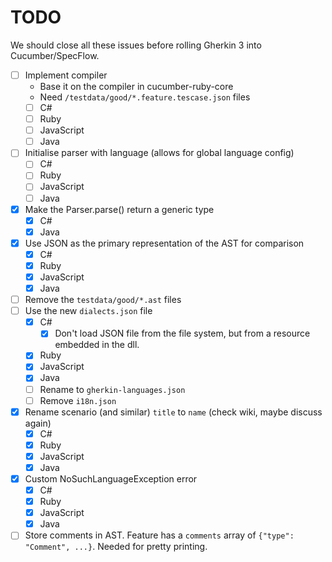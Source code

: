 # TODO

We should close all these issues before rolling Gherkin 3 into Cucumber/SpecFlow.

- [ ] Implement compiler
  - Base it on the compiler in cucumber-ruby-core
  - Need `/testdata/good/*.feature.tescase.json` files
  - [ ] C#
  - [ ] Ruby
  - [ ] JavaScript
  - [ ] Java
- [ ] Initialise parser with language (allows for global language config)
  - [ ] C#
  - [ ] Ruby
  - [ ] JavaScript
  - [ ] Java
- [x] Make the Parser.parse() return a generic type
  - [x] C#
  - [x] Java
- [x] Use JSON as the primary representation of the AST for comparison
  - [x] C#
  - [x] Ruby
  - [x] JavaScript
  - [x] Java
- [ ] Remove the `testdata/good/*.ast` files
- [ ] Use the new `dialects.json` file
  - [x] C#
    - [x] Don't load JSON file from the file system, but from a resource embedded in the dll.
  - [x] Ruby
  - [x] JavaScript
  - [x] Java
  - [ ] Rename to `gherkin-languages.json`
  - [ ] Remove `i18n.json`
- [x] Rename scenario (and similar) `title` to `name` (check wiki, maybe discuss again)
  - [x] C#
  - [x] Ruby
  - [x] JavaScript
  - [x] Java
- [x] Custom NoSuchLanguageException error
  - [x] C#
  - [x] Ruby
  - [x] JavaScript
  - [x] Java
- [ ] Store comments in AST. Feature has a `comments` array of `{"type": "Comment", ...}`. Needed for pretty printing.
